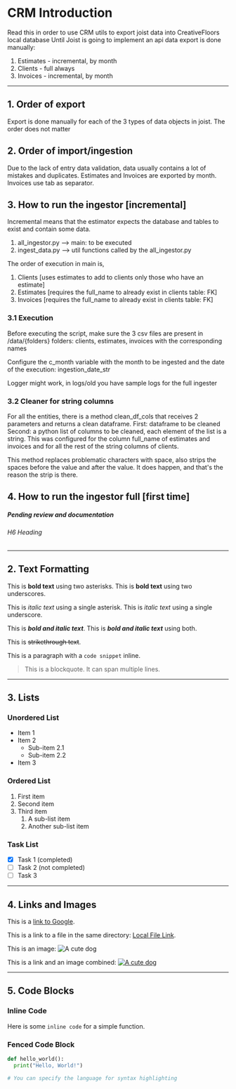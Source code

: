 # CRM Introduction 

Read this in order to use CRM utils to export joist data into CreativeFloors local database
Until Joist is going to implement an api data export is done manually:

1. Estimates - incremental, by month
2. Clients - full always
3. Invoices - incremental, by month

---

## 1. Order of export

Export is done manually for each of the 3 types of data objects in joist. The order does not matter

## 2. Order of import/ingestion

Due to the lack of entry data validation, data usually contains a lot of mistakes and duplicates. 
Estimates and Invoices are exported by month. Invoices use tab as separator.


## 3. How to run the ingestor [incremental]

Incremental means that the estimator expects the database and tables to exist and contain some data.
1. all_ingestor.py      --> main: to be executed
2. ingest_data.py       --> util functions called by the all_ingestor.py

The order of execution in main is, 
1. Clients [uses estimates to add to clients only those who have an estimate]
2. Estimates [requires the full_name to already exist in clients table: FK]
3. Invoices  [requires the full_name to already exist in clients table: FK]

### 3.1 Execution 
Before executing the script, make sure the 3 csv files are present in /data/{folders}
folders: clients, estimates, invoices with the corresponding names

Configure the c_month variable with the month to be ingested and the date of the execution: ingestion_date_str

Logger might work, in logs/old you have sample logs for the full ingester 

### 3.2 Cleaner for string columns

For all the entities, there is a method clean_df_cols that receives 2 parameters and returns a clean dataframe.
First: dataframe to be cleaned
Second: a python list of columns to be cleaned, each element of the list is a string. 
This was configured for the column full_name of estimates and invoices and for all the rest of the string columns of clients. 

This method replaces problematic characters with space, also strips the spaces before the value and after the value.
It does happen, and that's the reason the strip is there. 

## 4. How to run the ingestor full [first time]
##### Pending review and documentation
###### H6 Heading

---

## 2. Text Formatting

This is **bold text** using two asterisks.
This is **bold text** using two underscores.

This is *italic text* using a single asterisk.
This is *italic text* using a single underscore.

This is ***bold and italic text***.
This is ***bold and italic text*** using both.

This is ~~strikethrough text~~.

This is a paragraph with a `code snippet` inline.

> This is a blockquote.
> It can span multiple lines.

---

## 3. Lists

### Unordered List

* Item 1
* Item 2
    * Sub-item 2.1
    * Sub-item 2.2
* Item 3

### Ordered List

1. First item
2. Second item
3. Third item
    1. A sub-list item
    2. Another sub-list item

### Task List

- [x] Task 1 (completed)
- [ ] Task 2 (not completed)
- [ ] Task 3

---

## 4. Links and Images

This is a [link to Google](https://www.google.com).

This is a link to a file in the same directory: [Local File Link](local-file.md).

This is an image:
![A cute dog](https://placedog.net/500/280)

This is a link and an image combined:
[![A cute dog](https://placedog.net/300/170)](https://placedog.net)

---

## 5. Code Blocks

### Inline Code

Here is some `inline code` for a simple function.

### Fenced Code Block

```python
def hello_world():
  print("Hello, World!")

# You can specify the language for syntax highlighting